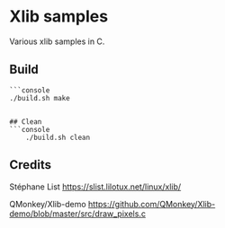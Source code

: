 # Xlib samples
Various xlib samples in C.

## Build
    ```console
    ./build.sh make
```
    
## Clean 
```console
    ./build.sh clean
```

## Credits 
Stéphane List
https://slist.lilotux.net/linux/xlib/

QMonkey/Xlib-demo
https://github.com/QMonkey/Xlib-demo/blob/master/src/draw_pixels.c
